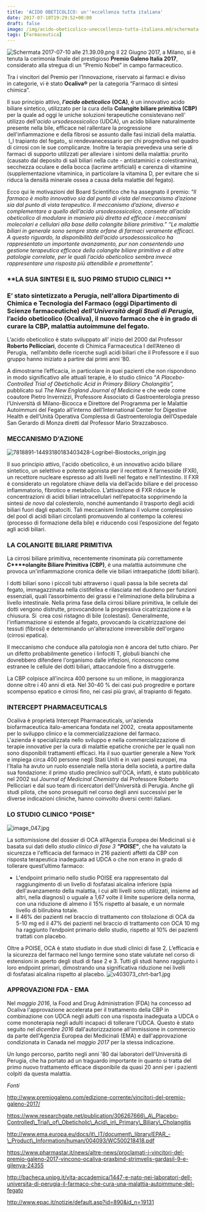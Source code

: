 ```yaml
---
title: 'ACIDO OBETICOLICO: un''eccellenza tutta italiana'
date: 2017-07-10T19:29:52+00:00
draft: false
image: /img/acido-obeticolico-uneccellenza-tutta-italiana.md/schermata-2017-07-10-alle-21-39-09.png
tags: [Farmaceutica]
---
```


![Schermata 2017-07-10 alle 21.39.09.png](/img/acido-obeticolico-uneccellenza-tutta-italiana.md/schermata-2017-07-10-alle-21-39-09.png) Il 22 Giugno 2017, a Milano, si è tenuta la cerimonia finale del prestigioso **Premio Galeno Italia 2017**, considerato alla stregua di un “Premio Nobel” in campo farmaceutico.

Tra i vincitori del Premio per l’Innovazione, riservato ai farmaci e diviso in categorie, vi è stato **Ocaliva®** per la categoria “Farmaco di sintesi chimica”.

Il suo principio attivo, _**l'acido obeticolico**_ **(OCA)**, è un innovativo acido biliare sintetico, utilizzato per la cura della **Colangite biliare primitiva (CBP)** per la quale ad oggi le uniche soluzioni terapeutiche consistevano nell' utilizzo dell'_acido ursodesossicolico_ (UDCA), un acido biliare naturalmente presente nella bile, efficace nel rallentare la progressione dell'infiammazione e della fibrosi se assunto dalle fasi iniziali della malattia.  I_l trapianto del fegato_ si rendevanecessario per chi progrediva nel quadro di cirrosi con le sue complicanze. Inoltre la terapia prevedeva una serie di farmaci di supporto utilizzati per alleviare i sintomi della malattia: prurito (causato dal deposito di sali biliari nella cute - antistaminici e colestiramina), secchezza oculare e della bocca (lacrime artificiali) e carenza di vitamine (supplementazione vitaminica, in particolare la vitamina D, per evitare che si riduca la densità minerale ossea a causa della malattie del fegato).

Ecco qui le motivazioni del Board Scientifico che ha assegnato il premio: “_Il farmaco è molto innovativo sia dal punto di vista del meccanismo d’azione sia dal punto di vista terapeutico. Il meccanismo d’azione, diverso e complementare a quello dell’acido ursodesossicolico, consente all’acido obeticolico di modulare in maniera più diretta ed efficace i meccanismi molecolari e cellulari alla base della colangite biliare primitiva.”_ _“Le malattie biliari in generale sono sempre state orfane di farmaci veramente efficaci. A questo riguardo, la disponibilità dell’acido ursodesossicolico ha rappresentato un importante avanzamento, pur non consentendo una gestione terapeutica efficace della colangite biliare primitiva e di altre patologie correlate, per le quali l’acido obeticolico sembra invece rappresentare una risposta più attendibile e promettente”._

### **LA SUA SINTESI E IL SUO PRIMO STUDIO CLINICI **

### E’ stato sintetizzato a Perugia, nell'allora Dipartimento di Chimica e Tecnologia del Farmaco (oggi Dipartimento di Scienze farmaceutiche) _dell’Università degli Studi di Perugia_, l’acido obeticolico (Ocaliva), il nuovo farmaco che è in grado di curare la CBP, malattia autoimmune del fegato.

L’acido obeticolico è stato sviluppato all’ inizio del 2000 dal Professor **Roberto Pellicciari**, docente di Chimica Farmaceutica I dell’Ateneo di Perugia,  nell’ambito delle ricerche sugli acidi biliari che il Professore e il suo gruppo hanno iniziato a partire dai primi anni ’80.

A dimostrarne l’efficacia, in particolare in quei pazienti che non rispondono in modo significativo alle attuali terapie, è lo studio clinico “_A Placebo-Controlled Trial of Obeticholic Acid in Primary Biliary Cholangitis”,_ pubblicato sul _The New England Journal of Medicine_ e che vede come coautore Pietro Invernizzi, Professore Associato di Gastroenterologia presso l’Università di Milano-Bicocca e Direttore del Programma per le Malattie Autoimmuni del Fegato all’interno dell’International Center for Digestive Health e dell’Unità Operativa Complessa di Gastroenterologia dell’Ospedale San Gerardo di Monza diretti dal Professor Mario Strazzabosco.

### MECCANISMO D'AZIONE

![7818891-14493180183403428-Logribel-Biostocks_origin.jpg](/img/acido-obeticolico-uneccellenza-tutta-italiana.md/7818891-14493180183403428-logribel-biostocks_origin1.jpg)

Il suo principio attivo, l'acido obeticolico, è un innovativo acido biliare sintetico, un selettivo e potente agonista per il recettore X farnesoide (FXR), un recettore nucleare espresso ad alti livelli nel fegato e nell’intestino. Il FXR è considerato un regolatore chiave della via dell’acido biliare e del processo infiammatorio, fibrotico e metabolico. L’attivazione di FXR riduce le concentrazioni di acidi biliari intracellulari nell’epatocita sopprimendo la sintesi _de novo_ dal colesterolo, nonché aumentando il trasporto degli acidi biliari fuori dagli epatociti. Tali meccanismi limitano il volume complessivo del pool di acidi biliari circolanti promuovendo al contempo la coleresi (processo di formazione della bile) e riducendo così l’esposizione del fegato agli acidi biliari.

### LA COLANGITE BILIARE PRIMITIVA

La cirrosi biliare primitiva, recentemente rinominata più correttamente **C****olangite Biliare Primitiva (CBP)**, è una malattia autoimmune che provoca un'infiammazione cronica delle vie biliari intraepatiche (dotti biliari).

I dotti biliari sono i piccoli tubi attraverso i quali passa la bile secreta dal fegato, immagazzinata nella cistifellea e rilasciata nel duodeno per funzioni essenziali, quali l’assorbimento dei grassi e l'eliminazione della bilirubina a livello intestinale. Nella prima fase della cirrosi biliare primitiva, le cellule dei dotti vengono distrutte, provocandone la progressiva cicatrizzazione e la chiusura. Si  crea così ristagno di bile (colestasi). Generalmente, l'infiammazione si estende al fegato, provocando la cicatrizzazione dei tessuti (fibrosi) e determinando un'alterazione irreversibile dell'organo (cirrosi epatica).

Il meccanismo che conduce alla patologia non è ancora del tutto chiaro. Per un difetto probabilmente genetico i linfociti T, globuli bianchi che dovrebbero difendere l'organismo dalle infezioni, riconoscono come estranee le cellule dei dotti biliari, attaccandole fino a distruggerle.

La CBP colpisce all’incirca 400 persone su un milione, in maggioranza donne oltre i 40 anni di età. Nel 30-40 % dei casi può progredire e portare scompenso epatico e cirrosi fino, nei casi più gravi, al trapianto di fegato.

### INTERCEPT PHARMACEUTICALS

Ocaliva è proprietà Intercept Pharmaceuticals, un'azienda biofarmaceutica italo-americana fondata nel 2002,  creata appositamente per lo sviluppo clinico e la commercializzazione del farmaco. L'azienda è specializzata nello sviluppo e nella commercializzazione di terapie innovative per la cura di malattie epatiche croniche per le quali non sono disponibili trattamenti efficaci. Ha il suo quartier generale a New York e impiega circa 400 persone negli Stati Uniti e in vari paesi europei, ma l'Italia ha avuto un ruolo essenziale nella storia della società, a partire dalla sua fondazione: il primo studio preclinico sull'OCA, infatti, è stato pubblicato nel 2002 sul _Journal of Medicinal Chemistry_ dal Professore Roberto Pellicciari e dal suo team di ricercatori dell'Università di Perugia. Anche gli studi pilota, che sono proseguiti nel corso degli anni successivi per le diverse indicazioni cliniche, hanno coinvolto diversi centri italiani.

### LO STUDIO CLINICO "POISE"

![image_047.jpg](/img/acido-obeticolico-uneccellenza-tutta-italiana.md/image_0471.jpg)

La sottomissione del dossier di OCA all’Agenzia Europea dei Medicinali si è basata sui dati dello _studio clinico di fase 3 **"**_**_POISE_"**, che ha valutato la sicurezza e l'efficacia del farmaco in 216 pazienti affetti da CBP con risposta terapeutica inadeguata ad UDCA o che non erano in grado di tollerare quest’ultimo farmaco:

*   L'endpoint primario nello studio POISE era rappresentato dal raggiungimento di un livello di fosfatasi alcalina inferiore (spia dell'avanzamento della malattia, i cui alti livelli sono utilizzati, insieme ad altri, nella diagnosi) o uguale a 1,67 volte il limite superiore della norma, con una riduzione di almeno il 15% rispetto al basale, e un normale livello di bilirubina totale.
*   Il 46% dei pazienti nel braccio di trattamento con titolazione di OCA da 5-10 mg ed il 47% dei pazienti nel braccio di trattamento con OCA 10 mg ha raggiunto l’endpoint primario dello studio, rispetto al 10% dei pazienti trattati con placebo.

Oltre a POISE, OCA è stato studiato in due studi clinici di fase 2. L’efficacia e la sicurezza del farmaco nel lungo termine sono state valutate nel corso di estensioni in aperto degli studi di fase 2 e 3. Tutti gli studi hanno raggiunto i loro endpoint primari, dimostrando una significativa riduzione nei livelli di fosfatasi alcalina rispetto al placebo. ![v403073_chrt-bar1.jpg](/img/acido-obeticolico-uneccellenza-tutta-italiana.md/v403073_chrt-bar1.jpg)

### APPROVAZIONI FDA - EMA

Nel _maggio 2016_, la Food and Drug Administration (FDA) ha concesso ad Ocaliva l'approvazione accelerata per il trattamento della CBP in combinazione con UDCA negli adulti con una risposta inadeguata a UDCA o come monoterapia negli adulti incapaci di tollerare l'UDCA. Questo è stato seguito nel _dicembre 2016_ dall'autorizzazione all'immissione in commercio da parte dell'Agenzia Europea dei Medicinali (EMA) e dall'approvazione condizionata in Canada nel _maggio 2017_ per la stessa indicazione.

Un lungo percorso, partito negli anni '80 dai laboratori dell'Università di Perugia, che ha portato ad un traguardo importante in quanto si tratta del primo nuovo trattamento efficace disponibile da quasi 20 anni per i pazienti colpiti da questa malattia.

_Fonti_

http://www.premiogaleno.com/edizione-corrente/vincitori-del-premio-galeno-2017/

https://www.researchgate.net/publication/306267666\_A\_Placebo-Controlled\_Trial\_of\_Obeticholic\_Acid\_in\_Primary\_Biliary\_Cholangitis

http://www.ema.europa.eu/docs/it\_IT/document\_library/EPAR_-\_Product\_Information/human/004093/WC500218418.pdf

https://www.pharmastar.it/news/altre-news/proclamati-i-vincitori-del-premio-galeno-2017-vincono-ocaliva-praxbind-strimvelis-gardasil-9-e-gilenya-24355

http://bacheca.unipg.it/vita-accademica/1447-e-nato-nei-laboratori-dell-universita-di-perugia-il-farmaco-che-cura-una-malattia-autoimmune-del-fegato

http://www.epac.it/notizie/default.asp?id=890&id_n=19131